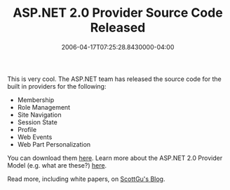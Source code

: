 ﻿---
title: ASP.NET 2.0 Provider Source Code Released
date: "2006-04-17T07:25:28.8430000-04:00"
description: "This is very cool. The ASP.NET team has released the source code for the built-in providers for the following:"
featuredImage: img/asp-net-2-0-provider-source-code-released-featured.png
---

This is very cool. The ASP.NET team has released the source code for the built in providers for the following:

* Membership
* Role Management
* Site Navigation
* Session State
* Profile
* Web Events
* Web Part Personalization

You can download them [here](http://download.microsoft.com/download/a/b/3/ab3c284b-dc9a-473d-b7e3-33bacfcc8e98/ProviderToolkitSamples.msi). Learn more about the ASP.NET 2.0 Provider Model (e.g. what are these?) [here](http://msdn.microsoft.com/asp.net/downloads/providers/default.aspx).

Read more, including white papers, on [ScottGu's Blog](http://weblogs.asp.net/scottgu/archive/2006/04/13/442772.aspx).

